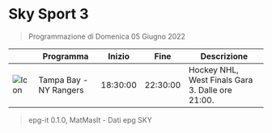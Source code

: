 # Sky Sport 3
> Programmazione di Domenica 05 Giugno 2022

||Programma|Inizio|Fine|Descrizione|
|---|---|---|---|---|
|![Icon](https://guidatv.sky.it/uuid/7ab9089c-fd84-46d9-a80b-e5d8b33d9c38/cover?md5ChecksumParam=256231b457a4d10f4ad99455d2219b55)|Tampa Bay - NY Rangers|18:30:00|22:30:00|Hockey NHL, West Finals Gara 3. Dalle ore 21:00.



 > epg-it 0.1.0, MatMasIt - Dati epg SKY